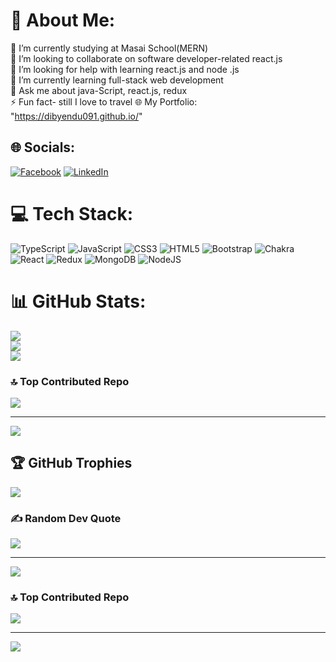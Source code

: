 # 💫 About Me:

🔭 I’m currently studying at Masai School(MERN)<br>👯 I’m looking to collaborate on software developer-related react.js<br>🤝 I’m looking for help with learning react.js and node .js<br>🌱 I’m currently learning full-stack web development<br>💬 Ask me about java-Script, react.js, redux<br>⚡ Fun fact- still I love to travel 🌐 My Portfolio: "https://dibyendu091.github.io/"

## 🌐 Socials:

[![Facebook](https://img.shields.io/badge/Facebook-%231877F2.svg?logo=Facebook&logoColor=white)](https://www.facebook.com/dibyendu911) [![LinkedIn](https://img.shields.io/badge/LinkedIn-%230077B5.svg?logo=linkedin&logoColor=white)](https://www.linkedin.com/in/dibyendu-nath-002/)

# 💻 Tech Stack:
![TypeScript](https://img.shields.io/badge/typescript-%23007ACC.svg?style=for-the-badge&logo=typescript&logoColor=white) ![JavaScript](https://img.shields.io/badge/javascript-%23323330.svg?style=for-the-badge&logo=javascript&logoColor=%23F7DF1E) ![CSS3](https://img.shields.io/badge/css3-%231572B6.svg?style=for-the-badge&logo=css3&logoColor=white) ![HTML5](https://img.shields.io/badge/html5-%23E34F26.svg?style=for-the-badge&logo=html5&logoColor=white) ![Bootstrap](https://img.shields.io/badge/bootstrap-%23563D7C.svg?style=for-the-badge&logo=bootstrap&logoColor=white) ![Chakra](https://img.shields.io/badge/chakra-%234ED1C5.svg?style=for-the-badge&logo=chakraui&logoColor=white) ![React](https://img.shields.io/badge/react-%2320232a.svg?style=for-the-badge&logo=react&logoColor=%2361DAFB) ![Redux](https://img.shields.io/badge/redux-%23593d88.svg?style=for-the-badge&logo=redux&logoColor=white) ![MongoDB](https://img.shields.io/badge/MongoDB-%234ea94b.svg?style=for-the-badge&logo=mongodb&logoColor=white) ![NodeJS](https://img.shields.io/badge/node.js-6DA55F?style=for-the-badge&logo=node.js&logoColor=white)

# 📊 GitHub Stats:
![](https://github-readme-stats.vercel.app/api?username=Dibyendu091&theme=dark&hide_border=false&include_all_commits=false&count_private=false)<br/>
![](https://github-readme-streak-stats.herokuapp.com/?user=Dibyendu091&theme=dark&hide_border=false)<br/>
![](https://github-readme-stats.vercel.app/api/top-langs/?username=Dibyendu091&theme=dark&hide_border=false&include_all_commits=false&count_private=false&layout=compact)

### 🔝 Top Contributed Repo
![](https://github-contributor-stats.vercel.app/api?username=Dibyendu091&limit=5&theme=dark&combine_all_yearly_contributions=true)

---
[![](https://visitcount.itsvg.in/api?id=Dibyendu091&icon=0&color=0)](https://visitcount.itsvg.in)
## 🏆 GitHub Trophies

![](https://github-profile-trophy.vercel.app/?username=Dibyendu091&theme=radical&no-frame=false&no-bg=true&margin-w=4)

### ✍ Random Dev Quote

![](https://quotes-github-readme.vercel.app/api?type=horizontal&theme=radical)

---

[![](https://visitcount.itsvg.in/api?id=Dibyendu091&icon=0&color=0)](https://visitcount.itsvg.in)



### 🔝 Top Contributed Repo
![](https://github-contributor-stats.vercel.app/api?username=Dibyendu091&limit=5&theme=dark&combine_all_yearly_contributions=true)

---
[![](https://visitcount.itsvg.in/api?id=Dibyendu091&icon=0&color=0)](https://visitcount.itsvg.in)

<!-- Proudly created with GPRM ( https://gprm.itsvg.in ) -->

